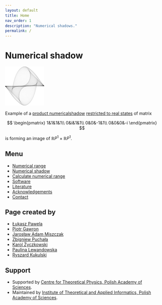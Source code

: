 ```yaml
---
layout: default
title: Home
nav_order: 1
description: "Numerical shadows."
permalink: /
---
```

# Numerical shadow

![Example of a numerical shadow](src/assets/logo.png)

Example of a [product numericalshadow](numerical-shadow/generalizations/restricted-numerical-shadow/product-numerical-shadow)
[restricted to real states](numerical-shadow/generalizations/restricted-numerical-shadow/real-numerical-shadow)
of matrix

$$
\begin{pmatrix}
1&1&1&1\\
0&i&1&1\\
0&0&-1&1\\
0&0&0&-i
\end{pmatrix}
$$

is forming an image of $\mathbb{R}P^1 \times \mathbb{R}P^1$.

## Menu

- [Numerical range](src/numerical-range)
- [Numerical shadow](src/numerical-shadow)
- [Calculate numerical range](src/numerical-range/calculate)
- [Software](src/software)
- [Literature](src/literature)
- [Acknowledgements](src/acknowledgements)
- [Contact](src/contact)

## Page created by
* [Łukasz Pawela](https://www.iitis.pl/en/person/lpawela)
* [Piotr Gawron](https://pgawron.github.io)
* [Jarosław Adam Miszczak](https://www.iitis.pl/en/person/jmiszczak)
* [Zbigniew Puchała](https://www.iitis.pl/en/person/zpuchala)
* [Karol Życzkowski](http://chaos.if.uj.edu.pl/~karol/)
* [Paulina Lewandowska](https://www.iitis.pl/en/node/2654)
* [Ryszard Kukulski](https://iitis.pl/en/node/2619)


## Support
* Supported by [Centre for Theoretical Physics, Polish Academy of Sciences](http://www.cft.edu.pl/en/).
* Maintained by [Institute of Theoretical and Applied Informatics, Polish Academy of Sciences](http://www.iitis.pl/en/).
